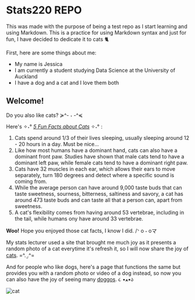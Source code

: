 # Stats220 REPO
This was made with the purpose of being a test repo as I start learning and using Markdown. This is a practice for using Markdown syntax and just for fun, I have decided to dedicate it to cats 🐈

First, here are some things about me:
- My name is Jessica 
- I am currently a student studying Data Science at the University of Auckland
- I have a dog and a cat and I love them both

## Welcome!
Do you also like cats? ≽^- ˕ -^≼ 

Here's ✧˖° <ins>*5 Fun Facts about Cats*</ins> ✧˖° :
1. Cats spend around 1/3 of their lives sleeping, usually sleeping around 12 - 20 hours in a day. Must be nice...
2. Like how most humans have a dominant hand, cats can also have a dominant front paw. Studies have shown that male cats tend to have a dominant left paw, while female cats tend to have a dominant right paw.
3. Cats have 32 muscles in each ear, which allows their ears to move separately, turn 180 degrees and detect where a specific sound is coming from.
4. While the average person can have around 9,000 taste buds that can taste sweetness, sourness, bitterness, saltiness and savory, a cat has around 473 taste buds and can taste all that a person can, apart from sweetness.
5. A cat's flexibility comes from having around 53 vertebrae, including in the tail, while humans ony have around 33 vertebrae.

**Woo!** 
Hope you enjoyed those cat facts, I know I did. /ᐠ o ˕ oマ 

My stats lecturer used a site that brought me much joy as it presents a random photo of a cat everytime it's refresh it, so I will now share the joy of [cats](https://cataas.com/cat). =^. ̫.^= 

And for people who like dogs, here's a page that functions the same but provides you with a random photo or video of a dog instead, so now you can also have the joy of seeing many [doggos](https://random.dog/). ૮ •ﻌ•ა

![cat](https://i.pinimg.com/originals/98/68/96/98689664789a25ade8a6a501aa240137.jpg)

